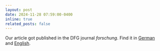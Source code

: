 ```yaml
---
layout: post
date: 2024-11-28 07:59:00-0400
inline: true
related_posts: false
---
```


Our article got published in the DFG journal <em>forschung</em>. Find it in <a href="https://www.dfg.de/resource/blob/340512/84f6a0fcfdd9d4710bf81480981c3060/forschung-2024-02-data.pdf">German</a> and <a href="https://www.dfg.de/resource/blob/346412/de0e8944343656996b3fcc099aa866fd/german-research-2024-02-data.pdf">English</a>.